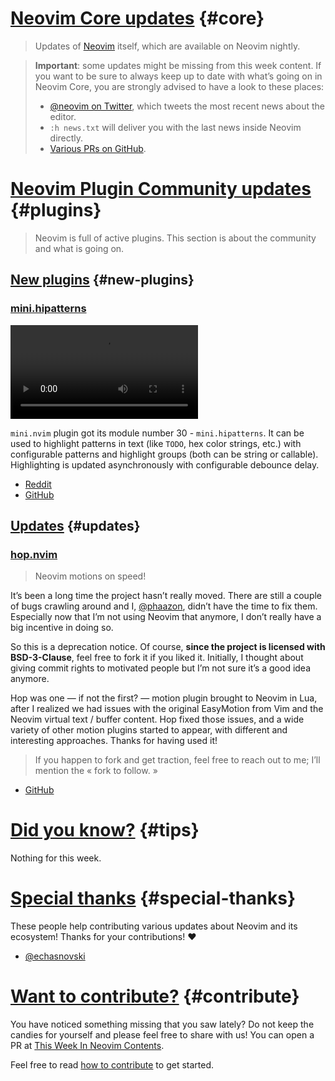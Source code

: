 # [Neovim Core updates](#core) {#core}

> Updates of [Neovim](https://neovim.org) itself, which are available on Neovim nightly.

> **Important**: some updates might be missing from this week content. If you want to be sure to always keep up to
> date with what’s going on in Neovim Core, you are strongly advised to have a look to these places:
>
> - [@neovim on Twitter](https://twitter.com/neovim), which tweets the most recent news about the editor.
> - `:h news.txt` will deliver you with the last news inside Neovim directly.
> - [Various PRs on GitHub](https://github.com/neovim/neovim/pulls).

# [Neovim Plugin Community updates](#plugins) {#plugins}

> Neovim is full of active plugins. This section is about the community and what is going on.


## [New plugins](#new-plugins) {#new-plugins}


<h3 id="new-mini.hipatterns">
  <a href="#new-mini.hipatterns">
    <span class="icon-text">
      <span class="icon">
        <i class="fa-solid fa-book"></i>
      </span>
    </span>
    <span>mini.hipatterns</span>
  </a>
</h3>

<video controls>
  <source
    src="https://github.com/echasnovski/mini.nvim/assets/24854248/130374e2-4e6c-43cf-af33-43d816b4fa32"
  >
</video>

`mini.nvim` plugin got its module number 30 - `mini.hipatterns`. It can be used to highlight patterns in text (like
`TODO`, hex color strings, etc.) with configurable patterns and highlight groups (both can be string or callable).
Highlighting is updated asynchronously with configurable debounce delay.

- [Reddit](https://www.reddit.com/r/neovim/comments/13rh66h/minihipatterns_highlight_patterns_in_text/)
- [GitHub](https://github.com/echasnovski/mini.nvim/blob/main/readmes/mini-hipatterns.md)


## [Updates](#updates) {#updates}


<h3 id="update-hop.nvim">
  <a href="#update-hop.nvim">
    <span class="icon-text">
      <span class="icon">
        <i class="fa-solid fa-book"></i>
      </span>
    </span>
    <span>hop.nvim</span>
  </a>
</h3>

> Neovim motions on speed!

It’s been a long time the project hasn’t really moved. There are still a couple of bugs crawling around and I,
[@phaazon](https://github.com/phaazon), didn’t have the time to fix them. Especially now that I’m not using Neovim that
anymore, I don’t really have a big incentive in doing so.

So this is a deprecation notice. Of course, **since the project is licensed with BSD-3-Clause**, feel free to fork it if you
liked it. Initially, I thought about giving commit rights to motivated people but I’m not sure it’s a good idea
anymore.

Hop was one — if not the first? — motion plugin brought to Neovim in Lua, after I realized we had issues with the
original EasyMotion from Vim and the Neovim virtual text / buffer content. Hop fixed those issues, and a wide variety
of other motion plugins started to appear, with different and interesting approaches. Thanks for having used it!

> If you happen to fork and get traction, feel free to reach out to me; I’ll mention the « fork to follow. »

- [GitHub](https://github.com/phaazon/hop.nvim)


# [Did you know?](#tips) {#tips}

Nothing for this week.

# [Special thanks](#special-thanks) {#special-thanks}

These people help contributing various updates about Neovim and its ecosystem! Thanks for your contributions! ❤️

- [@echasnovski](https://github.com/echasnovski)

# [Want to contribute?](#contribute) {#contribute}

You have noticed something missing that you saw lately? Do not keep the candies for yourself and please feel free to
share with us! You can open a PR at [This Week In Neovim Contents](https://github.com/phaazon/this-week-in-neovim-contents).

Feel free to read [how to contribute](https://github.com/phaazon/this-week-in-neovim-contents#how-to-contribute)
to get started.

